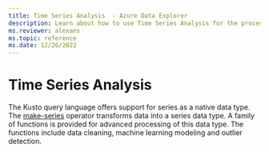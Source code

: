 ```yaml
---
title: Time Series Analysis  - Azure Data Explorer
description: Learn about how to use Time Series Analysis for the processing of data. 
ms.reviewer: alexans
ms.topic: reference
ms.date: 12/26/2022
---
```

# Time Series Analysis

The Kusto query language offers support for series as a native data type.
The [make-series](make-seriesoperator.md) operator transforms data into a series data type.
A family of functions is provided for advanced processing of this data type.
The functions include data cleaning, machine learning modeling and outlier detection.
